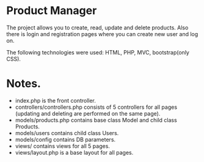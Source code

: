 # Product Manager
The project allows you to create, read, update and delete products. Also there is login and registration pages where you can create new user and log on.

The following technologies were used: HTML, PHP, MVC, bootstrap(only CSS).

# Notes.
- index.php is the front controller.
- controllers/controllers.php consists of 5 controllers for all pages (updating and deleting are performed on the same page).
- models/products.php contains base class Model and child class Products.
- models/users contains child class Users.
- models/config contains DB parameters.
- views/ contains views for all 5 pages.
- views/layout.php is a base layout for all pages.
